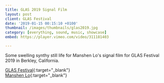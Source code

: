 ```yaml
---
title: GLAS 2019 Signal Film
layout: post
client: GLAS Festival
date: '2019-01-15 00:15:10 +0100'
thumbnail: /images/thumbnails/glas2019.jpg
category: [everything, sound, music, showcase]
embed: https://player.vimeo.com/video/311181403

---
```


Some swelling synthy still life for Manshen Lo's signal film for GLAS Festival 2019 in Berkley, California.

[GLAS Festival](http://www.glasanimation.com){:target="_blank"}  
[Manshen Lo](http://www.manshenlo.com/){:target="_blank"}  
